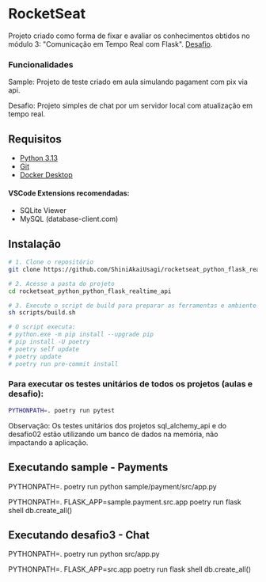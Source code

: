 # RocketSeat

Projeto criado como forma de fixar e avaliar os conhecimentos obtidos no módulo 3: "Comunicação em Tempo Real com Flask".
[Desafio](Desafio.txt).

### Funcionalidades

Sample: Projeto de teste criado em aula simulando pagament com pix via api.

Desafio: Projeto simples de chat por um servidor local com atualização em tempo real.

## Requisitos

- [Python 3.13](https://www.python.org/downloads/)
- [Git](https://git-scm.com/downloads)
- [Docker Desktop](https://docs.docker.com/desktop/)

#### VSCode Extensions recomendadas:
- SQLite Viewer
- MySQL (database-client.com)

## Instalação

```bash
# 1. Clone o repositório
git clone https://github.com/ShiniAkaiUsagi/rocketseat_python_flask_realtime_api.git

# 2. Acesse a pasta do projeto
cd rocketseat_python_python_flask_realtime_api

# 3. Execute o script de build para preparar as ferramentas e ambiente
sh scripts/build.sh

# O script executa:
# python.exe -m pip install --upgrade pip
# pip install -U poetry
# poetry self update
# poetry update
# poetry run pre-commit install

```

### Para executar os testes unitários de todos os projetos (aulas e desafio):
```bash
PYTHONPATH=. poetry run pytest
```
Observação: Os testes unitários dos projetos sql_alchemy_api e do desafio02
    estão utilizando um banco de dados na memória, não impactando a aplicação.

## Executando sample - Payments
PYTHONPATH=. poetry run python sample/payment/src/app.py

PYTHONPATH=. FLASK_APP=sample.payment.src.app poetry run flask shell
db.create_all()


## Executando desafio3 - Chat
PYTHONPATH=. poetry run python src/app.py

PYTHONPATH=. FLASK_APP=src.app poetry run flask shell
db.create_all()
